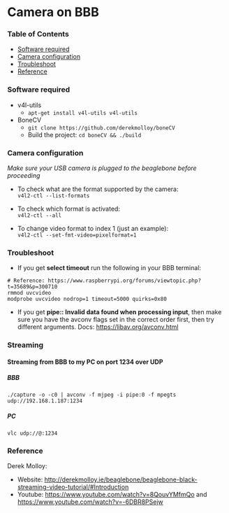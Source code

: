 # Camera on BBB

### Table of Contents

  * [Software required](#software-required)
  * [Camera configuration](#camera-configuration)
  * [Troubleshoot](#troubleshoot)
  * [Reference](#reference)
  
### Software required

  * v4l-utils
    * `apt-get install v4l-utils v4l-utils`
  * BoneCV
    * `git clone https://github.com/derekmolloy/boneCV`
    * Build the project: `cd boneCV && ./build`

### Camera configuration

*Make sure your USB camera is plugged to the beaglebone before proceeding*

  * To check what are the format supported by the camera:  
    `v4l2-ctl --list-formats`
    
  * To check which format is activated:  
    `v4l2-ctl --all`
    
  * To change video format to index 1 (just an example):  
    `v4l2-ctl --set-fmt-video=pixelformat=1`
  
### Troubleshoot

  * If you get **select timeout** run the following in your BBB terminal:
```
# Reference: https://www.raspberrypi.org/forums/viewtopic.php?t=35689&p=300710
rmmod uvcvideo
modprobe uvcvideo nodrop=1 timeout=5000 quirks=0x80
```

  * If you get **pipe:: Invalid data found when processing input**, then make sure you have the avconv flags set in the correct order first, then try different arguments. Docs: https://libav.org/avconv.html
  

### Streaming

#### Streaming from BBB to my PC on port 1234 over UDP

##### BBB

`./capture -o -c0 | avconv -f mjpeg -i pipe:0 -f mpegts udp://192.168.1.187:1234`

##### PC

`vlc udp://@:1234`

### Reference

  Derek Molloy:

  * Website: http://derekmolloy.ie/beaglebone/beaglebone-black-streaming-video-tutorial/#Introduction
  * Youtube: https://www.youtube.com/watch?v=8QouvYMfmQo and https://www.youtube.com/watch?v=-6DBR8PSejw
